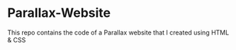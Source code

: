 # Parallax-Website
This repo contains the code of a Parallax website that I created using HTML &amp; CSS
